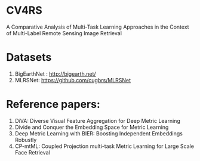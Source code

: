 # CV4RS
A Comparative Analysis of Multi-Task Learning Approaches in the Context of Multi-Label Remote Sensing Image Retrieval

# Datasets
1. BigEarthNet : http://bigearth.net/
2. MLRSNet: https://github.com/cugbrs/MLRSNet

# Reference papers:
1. DiVA: Diverse Visual Feature Aggregation for Deep Metric Learning
2. Divide and Conquer the Embedding Space for Metric Learning
3. Deep Metric Learning with BIER: Boosting Independent Embeddings Robustly
4. CP-mtML: Coupled Projection multi-task Metric Learning for Large Scale Face Retrieval